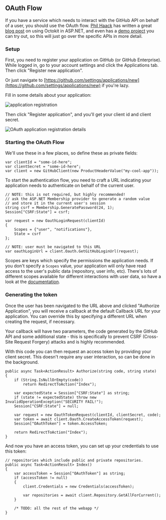 ## OAuth Flow

If you have a service which needs to interact with the GitHub API on behalf of a user, you should use the OAuth flow. [Phil Haack](https://haacked.com) has written a great [blog post](http://haacked.com/archive/2014/04/24/octokit-oauth/) on using Octokit in ASP.NET, and even has a [demo project](https://github.com/Haacked/octokit-oauth-demo) you can try out, so this will just go over the specific APIs in more detail.

### Setup

First, you need to register your application on GitHub (or GitHub Enterprise). While logged in, go to your account settings and click the Applications tab. Then click "Register new application". 

Or just navigate to [https://github.com/settings/applications/new](https://github.com/settings/applications/new) if you're lazy.

Fill in some details about your application:

![application registration](https://cloud.githubusercontent.com/assets/19977/2760125/62600c38-c9ae-11e3-911f-783d7a34aeaf.png)

Then click "Register application", and you'll get your client id and client secret.

![OAuth application registration details](https://cloud.githubusercontent.com/assets/19977/2760128/95587e40-c9ae-11e3-84f2-053d2574f1e8.png)

### Starting the OAuth Flow

We'll use these in a few places, so define these as private fields:

```
var clientId = "some-id-here";
var clientSecret = "some-id-here";
var client = new GitHubClient(new ProductHeaderValue("my-cool-app"));
```

To start the authentication flow, you need to craft a URL indicating your application needs to authenticate on behalf of the current user.

```
// NOTE: this is not required, but highly recommended!
// ask the ASP.NET Membership provider to generate a random value 
// and store it in the current user's session
string csrf = Membership.GeneratePassword(24, 1);
Session["CSRF:State"] = csrf;

var request = new OauthLoginRequest(clientId)
{
    Scopes = {"user", "notifications"},
    State = csrf
};

// NOTE: user must be navigated to this URL
var oauthLoginUrl = client.Oauth.GetGitHubLoginUrl(request);
```

Scopes are keys which specify the permissions the application needs. If you don't specify a `Scopes` value, your application will only have read access to the user's public data (repository, user info, etc). There's lots of different scopes available for different interactions with user data, so have a look at the [documentation](https://developer.github.com/v3/oauth/#scopes).

### Generating the token

Once the user has been navigated to the URL above and clicked "Authorize Application", you will receive a callback at the default Callback URL for your application. You can override this by specifying a different URL when creating the request, if necessary.

Your callback will have two parameters, the code generated by the GitHub API and some additional state - this is specifically to prevent CSRF (Cross-Site Request Forgery) attacks and is highly recommended.

With this code you can then request an access token by providing your client secret. This doesn't require any user interaction, so can be done in the background.

```
public async Task<ActionResult> Authorize(string code, string state)
{
    if (String.IsNullOrEmpty(code))
        return RedirectToAction("Index");

    var expectedState = Session["CSRF:State"] as string;
    if (state != expectedState) throw new InvalidOperationException("SECURITY FAIL!");
    Session["CSRF:State"] = null;

    var request = new OauthTokenRequest(clientId, clientSecret, code);
    var token = await client.Oauth.CreateAccessToken(request);
    Session["OAuthToken"] = token.AccessToken;

    return RedirectToAction("Index");
}
```

And now you have an access token, you can set up your credentials to use this token:

```
// repositories which include public and private repositories.
public async Task<ActionResult> Index()
{
    var accessToken = Session["OAuthToken"] as string;
    if (accessToken != null)
    {
        client.Credentials = new Credentials(accessToken);
        
        var repositories = await client.Repository.GetAllForCurrent();
    }
    
    /* TODO: all the rest of the webapp */
}
```
